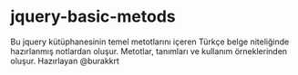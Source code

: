 # jquery-basic-metods
Bu jquery kütüphanesinin temel metotlarını içeren Türkçe belge niteliğinde hazırlanmış notlardan oluşur. Metotlar, tanımları ve kullanım örneklerinden oluşur. Hazırlayan @burakkrt 

